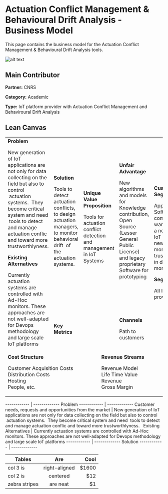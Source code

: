 # Actuation Conflict Management & Behavioural Drift Analysis - Business Model

This page contains the business model for the Actuation Conflict Management & Behavioural Drift Analysis tools.

![alt text](https://github.com/enactproject/ENACTBusinessModel/blob/master/BusinessModels/Images/ACM%26BDA.png)

## Main Contributor

**Partner:** CNRS

**Category:** Academic

**Type:** IoT  platform provider with Actuation Conflict Management and Behaviroural Drift Analysis

## Lean Canvas

<table>
  <tr>
    <td rowspan="2">
      <b>Problem</b>
      <p>New generation of IoT applications are  not only for data collecting on the field but also to control  actuation systems.  They become critical system and need  tools to detect and manage actuation conflic and toward more trustworthlyness. </p>
      <b>Existing Alternatives</b>
      <p>Currently actuation systems are controlled with Ad-Hoc monitors. These approaches are not well-adapted for Devops methodology and  large scale IoT platforms</p>
    </td>
    <td>
      <b>Solution</b>
      <p>Tools to detect actuation conflicts, to design actuation managers, to monitor behavioral drift  of the actuation systems.</p>
    </td>
    <td rowspan="2" colspan="2">
      <b>Unique Value Proposition</b>
      <p>Tools for actuation conflict detection and management in IoT Systems </p>
      <br><br><br><br><br>
    </td>
    <td>
      <b>Unfair Advantage</b>
      <p>New algorithms and models for Knowledge contribution, Open Source (Lesser General Public License) and legacy proprietary Software for prototyping</p>
    </td>
    <td rowspan="2">
      <b>Customer Segments</b>
      <p>App Developers: Software company that wants to provide a new software IoT Platform with new tools for more trustworthlyness in design and monitoring.</p>
      <b>Segments</b>
      <p>All IoT platform providers</p>
    </td>
  </tr>
  <tr>
    <td>
      <b>Key Metrics</b>
      <p> 

</p>
    </td>
    <td>
      <b>Channels</b>
      <p>Path to customers</p>
    </td>
  </tr>
  <tr>
    <td colspan="3">
      <b>Cost Structure</b>
      <p>Customer Acquisition Costs <br>
      Distribution Costs <br>
      Hosting <br>
      People, etc.</p>
    </td>
    <td colspan="3">
      <b>Revenue Streams</b>
      <p>Revenue Model <br>
      Life Time Value <br>
      Revenue <br>
      Gross Margin</p>
    </td>
  </tr>
</table>

------------ | -------------
Problem
------------ | -------------
Customer needs, requests and opportunities from the market  | New generation of IoT applications are  not only for data collecting on the field but also to control  actuation systems.  They become critical system and need  tools to detect and manage actuation conflic and toward more trustworthlyness.  
Existing Alternatives | Currently actuation systems are controlled with Ad-Hoc monitors. These approaches are not well-adapted for Devops methodology and  large scale IoT platforms
------------ | -------------
Solution
------------ | -------------

| Tables        | Are           | Cool  |
| ------------- |:-------------:| -----:|
| col 3 is      | right-aligned | $1600 |
| col 2 is      | centered      |   $12 |
| zebra stripes | are neat      |    $1 |
